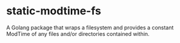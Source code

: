# static-modtime-fs
A Golang package that wraps a filesystem and provides a constant ModTime of any files and/or directories contained within.
